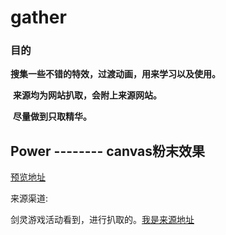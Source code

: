 # gather



### 目的

​	**搜集一些不错的特效，过渡动画，用来学习以及使用。**

​	**来源均为网站扒取，会附上来源网站。**

​	**尽量做到只取精华。**






## Power  --------   canvas粉末效果  

 [预览地址](http://htmlpreview.github.io/?https://github.com/AlanSean/gather/blob/master/powder/index.html)

 来源渠道:

   剑灵游戏活动看到，进行扒取的。[我是来源地址](http://bns.qq.com/cp/a20180612happynight/index.htm)

				



